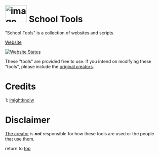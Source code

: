 # <img src="https://i.ibb.co/DDKjf6n/image.png" alt="image" width="70px" height="55px" border="0"></img> School Tools
<a name="description"></a>"School Tools" is a collection of websites and scripts.

[Website][3]

[![Website Status](https://img.shields.io/hsts/preload/schooltools.netlify.app?label=Online%3A&logo=netlify)][3]

These "tools" are provided free to use.
If you intend on modifying these "tools", please include the [original creators][2].

# Credits

1: [imightknoiw][1]

# Disclaimer

[The creator][1] is ___not___ responsible for how these tools are used or the people that use them.

return to [top](#school-tools)

[1]:https://github.com/imightknoiw
[2]:#credits
[3]:https://schooltools.netlify.app/
